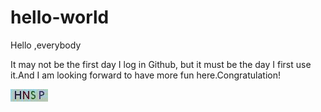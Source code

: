 # hello-world
Hello ,everybody

It may not be the first day I log in Github, but it must be the day I first use it.And I am looking forward to have more fun here.Congratulation!

![](10.jpeg)
